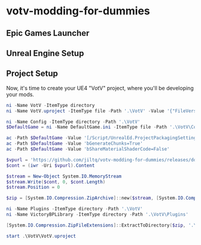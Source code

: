 # votv-modding-for-dummies

## Epic Games Launcher

## Unreal Engine Setup

## Project Setup
Now, it's time to create your UE4 "VotV" project, where you'll be developing your mods.

```powershell
ni -Name VotV -ItemType directory
ni -Name VotV.uproject -ItemType file -Path '.\VotV' -Value '{"FileVersion":3,"EngineAssociation":"4.27"}'
```

```powershell
ni -Name Config -ItemType directory -Path '.\VotV'
$DefaultGame = ni -Name DefaultGame.ini -ItemType file -Path '.\VotV\Config'

ac -Path $DefaultGame -Value '[/Script/UnrealEd.ProjectPackagingSettings]'
ac -Path $DefaultGame -Value 'bGenerateChunks=True'
ac -Path $DefaultGame -Value 'bShareMaterialShaderCode=False'
```

```powershell
$vpurl = 'https://github.com/jiltq/votv-modding-for-dummies/releases/download/VictoryPlugin27/VictoryPlugin27.zip'
$cont = (iwr -Uri $vpurl).Content
```

```powershell
$stream = New-Object System.IO.MemoryStream
$stream.Write($cont, 0, $cont.Length)
$stream.Position = 0
```

```powershell
$zip = [System.IO.Compression.ZipArchive]::new($stream, [System.IO.Compression.ZipArchiveMode]::Read)

ni -Name Plugins -ItemType directory -Path '.\VotV'
ni -Name VictoryBPLibrary -ItemType directory -Path '.\VotV\Plugins'

[System.IO.Compression.ZipFileExtensions]::ExtractToDirectory($zip, '.\VotV\Plugins\VictoryBPLibrary')
```

```powershell
start .\VotV\VotV.uproject
```
